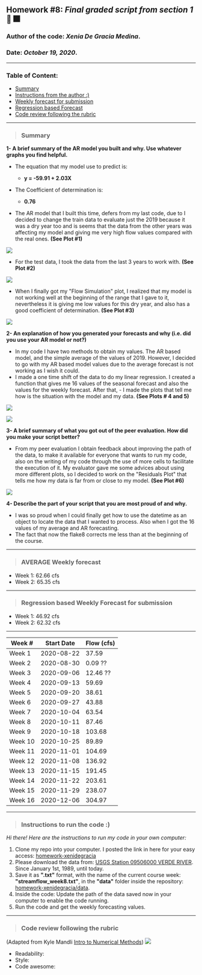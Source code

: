 ## Homework #8: *Final graded script from section 1* :tada: :fireworks:
### Author of the code:  *Xenia De Gracia Medina*.
### Date: *October 19, 2020*.

---
### Table of Content:
- [ Summary](#summary)
- [ Instructions from the author :)](#instructions)
- [ Weekly forecast for submission](#weekly)
- [ Regression based Forecast](#regression)
- [ Code review following the rubric](#review)

---
<a name="summary"></a>
>### **Summary**

**1- A brief summary of the AR model you built and why. Use whatever graphs you find helpful.**

  - The equation that my model use to predict is:
    - **y = -59.91 + 2.03X**

  - The Coefficient of determination is:
    - **0.76**
  - The AR model that I built this time, defers from my last code, due to I decided to change the train data to evaluate just the 2019 because it was a dry year too and is seems that the data from the other years was affecting my model and giving me very high flow values compared with the real ones. **(See Plot #1)**

  ![](assets/ReadMe-71b0521f.png)

  - For the test data, I took the data from the last 3 years to work with.  **(See Plot #2)**

  ![](assets/ReadMe-25e167b4.png)

  - When I finally got my "Flow Simulation" plot, I realized that my model is not working well at the beginning of the range that I gave to it, nevertheless it is giving me low values for this dry year, and also has a good coefficient of determination.  **(See Plot #3)**

  ![](assets/ReadMe-54a416be.png)

**2- An explanation of how you generated your forecasts and why (i.e. did you use your AR model or not?)**

  - In my code I have two methods to obtain my values. The AR based model, and the simple average of the values of 2019. However, I decided to go with my AR based model values due to the average forecast is not working as I wish it could.
  - I made a one time shift of the data to do my linear regression. I created a function that gives me 16 values of the seasonal forecast and also the values for the weekly forecast. After that, - I  made the plots that tell me how is the situation with the model and my data. **(See Plots # 4 and 5)**

  ![](assets/ReadMe-6bc4c7dd.png)

  ![](assets/ReadMe-92d52398.png)

**3- A brief summary of what you got out of the peer evaluation. How did you make your script better?**

  - From my peer evaluation I obtain feedback about improving the path of the data, to make it available for everyone that wants to run my code, also on the writing of my code through the use of more cells to facilitate the execution of it. My evaluator gave me some advices about using more different plots, so I decided to work on the "Residuals Plot" that tells me how my data is far from or close to my model. **(See Plot #6)**

  ![](assets/ReadMe-c8eeeb94.png)

**4- Describe the part of your script that you are most proud of and why.**

  - I was so proud when I could finally get how to use the datetime as an object to locate the data that I wanted to process. Also when I got the 16 values of my average and AR forecasting.
  - The fact that now the flake8 corrects me less than at the beginning of the course.

---
<a name="weekly"></a>
>### **AVERAGE Weekly forecast**
- Week 1: 62.66 cfs
- Week 2: 65.35 cfs

---
<a name="regression"></a>
>### **Regression based Weekly Forecast for submission**
- Week 1: 46.92 cfs
- Week 2: 62.32 cfs

---

Week # |  Start Date  | Flow (cfs)
 ----- | ------------ | ----- |
Week 1 | 2020-08-22   | 37.59
Week 2 | 2020-08-30   | 0.09 ??
Week 3 | 2020-09-06   | 12.46 ??
Week 4 | 2020-09-13   |  59.69
Week 5 | 2020-09-20   |  38.61
Week 6 | 2020-09-27   |  43.88
Week 7 | 2020-10-04   |  63.54
Week 8 | 2020-10-11   |  87.46
Week 9 | 2020-10-18   |  103.68
Week 10 | 2020-10-25  |  89.89
Week 11 | 2020-11-01  |  104.69
Week 12 | 2020-11-08  |  136.92
Week 13 | 2020-11-15  |  191.45
Week 14 | 2020-11-22  |  203.61
Week 15 | 2020-11-29  |  238.07
Week 16 | 2020-12-06  |  304.97

---
<a name="instructions"></a>
>### **Instructions to run the code :)**
*Hi there! Here are the instructions to run my code in your own computer:*
1. Clone my repo into your computer. I posted the link in here for your easy access: [homework-xenidegracia](https://github.com/HAS-Tools-Fall2020/homework-xenidegracia)
2. Please download the data from: [USGS Station 09506000 VERDE RIVER](https://waterdata.usgs.gov/nwis/dv?referred_module=sw&site_no=09506000). Since January 1st, 1989, until today.
3. Save it as **".txt"** format, with the name of the current course week: **"streamflow_week8.txt"**, in the **"data"** folder inside the repository: [homework-xenidegracia/data](https://github.com/HAS-Tools-Fall2020/homework-xenidegracia/tree/master/data).
4. Inside the code: Update the path of the data saved now in your computer to enable the code running.
5. Run the code and get the weekly forecasting values.

---
<a name="review"></a>
>### **Code review following the rubric**
(Adapted from Kyle Mandli [Intro to Numerical Methods](https://github.com/mandli/intro-numerical-methods))
![](assets/ReadMe-ff0ecab3.png)
  - Readability:   
  - Style:         
  - Code awesome:  
